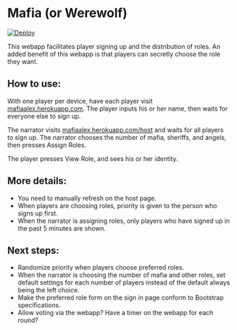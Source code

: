 # Mafia (or Werewolf)
[![Deploy](https://www.herokucdn.com/deploy/button.png)](https://heroku.com/deploy?template=https://github.com/aok1425/mafia-werewolf)

This webapp facilitates player signing up and the distribution of roles. An added benefit of this webapp is that players can secretly choose the role they want.

## How to use:
With one player per device, have each player visit [mafiaalex.herokuapp.com](mafiaalex.herokuapp.com). The player inputs his or her name, then waits for everyone else to sign up. 

The narrator visits [mafiaalex.herokuapp.com/host](mafiaalex.herokuapp.com/host) and waits for all players to sign up. The narrator chooses the number of mafia, sheriffs, and angels, then presses Assign Roles.

The player presses View Role, and sees his or her identity.

## More details:

* You need to manually refresh on the host page.
* When players are choosing roles, priority is given to the person who signs up first.
* When the narrator is assigning roles, only players who have signed up in the past 5 minutes are shown.

## Next steps:
* Randomize priority when players choose preferred roles.
* When the narrator is choosing the number of mafia and other roles, set default settings for each number of players instead of the default always being the left choice.
* Make the preferred role form on the sign in page conform to Bootstrap specifications.
* Allow voting via the webapp? Have a timer on the webapp for each round?